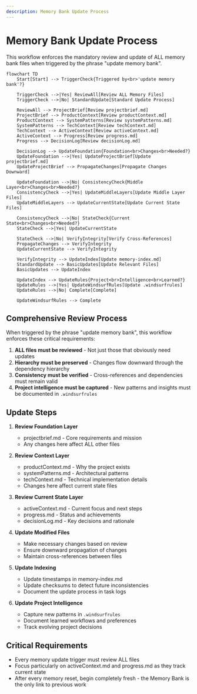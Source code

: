 ```yaml
---
description: Memory Bank Update Process
---
```


# Memory Bank Update Process

This workflow enforces the mandatory review and update of ALL memory bank files when triggered by the phrase "update memory bank".

```mermaid
flowchart TD
    Start[Start] --> TriggerCheck{Triggered by<br>'update memory bank'?}
    
    TriggerCheck -->|Yes| ReviewAll[Review ALL Memory Files]
    TriggerCheck -->|No| StandardUpdate[Standard Update Process]
    
    ReviewAll --> ProjectBrief[Review projectbrief.md]
    ProjectBrief --> ProductContext[Review productContext.md]
    ProductContext --> SystemPatterns[Review systemPatterns.md]
    SystemPatterns --> TechContext[Review techContext.md]
    TechContext --> ActiveContext[Review activeContext.md]
    ActiveContext --> Progress[Review progress.md]
    Progress --> DecisionLog[Review decisionLog.md]
    
    DecisionLog --> UpdateFoundation{Foundation<br>Changes<br>Needed?}
    UpdateFoundation -->|Yes| UpdateProjectBrief[Update projectbrief.md]
    UpdateProjectBrief --> PropagateChanges[Propagate Changes Downward]
    
    UpdateFoundation -->|No| ConsistencyCheck{Middle Layer<br>Changes<br>Needed?}
    ConsistencyCheck -->|Yes| UpdateMiddleLayers[Update Middle Layer Files]
    UpdateMiddleLayers --> UpdateCurrentState[Update Current State Files]
    
    ConsistencyCheck -->|No| StateCheck{Current State<br>Changes<br>Needed?}
    StateCheck -->|Yes| UpdateCurrentState
    
    StateCheck -->|No| VerifyIntegrity[Verify Cross-References]
    PropagateChanges --> VerifyIntegrity
    UpdateCurrentState --> VerifyIntegrity
    
    VerifyIntegrity --> UpdateIndex[Update memory-index.md]
    StandardUpdate --> BasicUpdates[Update Relevant Files]
    BasicUpdates --> UpdateIndex
    
    UpdateIndex --> UpdateRules{Project<br>Intelligence<br>Learned?}
    UpdateRules -->|Yes| UpdateWindsurfRules[Update .windsurfrules]
    UpdateRules -->|No| Complete[Complete]
    
    UpdateWindsurfRules --> Complete
```

## Comprehensive Review Process

When triggered by the phrase "update memory bank", this workflow enforces these critical requirements:

1. **ALL files must be reviewed** - Not just those that obviously need updates
2. **Hierarchy must be preserved** - Changes flow downward through the dependency hierarchy
3. **Consistency must be verified** - Cross-references and dependencies must remain valid
4. **Project intelligence must be captured** - New patterns and insights must be documented in `.windsurfrules`

## Update Steps

1. **Review Foundation Layer**
   - projectbrief.md - Core requirements and mission
   - Any changes here affect ALL other files

2. **Review Context Layer**
   - productContext.md - Why the project exists
   - systemPatterns.md - Architectural patterns
   - techContext.md - Technical implementation details
   - Changes here affect current state files

3. **Review Current State Layer**
   - activeContext.md - Current focus and next steps
   - progress.md - Status and achievements
   - decisionLog.md - Key decisions and rationale

4. **Update Modified Files**
   - Make necessary changes based on review
   - Ensure downward propagation of changes
   - Maintain cross-references between files

5. **Update Indexing**
   - Update timestamps in memory-index.md
   - Update checksums to detect future inconsistencies
   - Document the update process in task logs

6. **Update Project Intelligence**
   - Capture new patterns in `.windsurfrules`
   - Document learned workflows and preferences
   - Track evolving project decisions

## Critical Requirements

- Every memory update trigger must review ALL files
- Focus particularly on activeContext.md and progress.md as they track current state
- After every memory reset, begin completely fresh - the Memory Bank is the only link to previous work